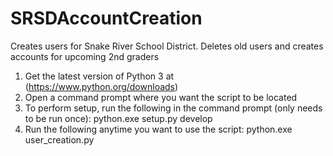 # SRSDAccountCreation
Creates users for Snake River School District. Deletes old users and creates accounts for upcoming 2nd graders

1) Get the latest version of Python 3 at (https://www.python.org/downloads)
2) Open a command prompt where you want the script to be located
3) To perform setup, run the following in the command prompt (only needs to be run once): python.exe setup.py develop
4) Run the following anytime you want to use the script: python.exe user_creation.py
